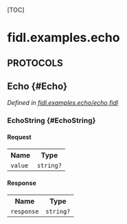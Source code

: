 [TOC]

# fidl.examples.echo


## **PROTOCOLS**

## Echo {#Echo}
*Defined in [fidl.examples.echo/echo.fidl](https://fuchsia.googlesource.com/fuchsia/+/master/garnet/examples/fidl/services/echo.fidl#8)*


### EchoString {#EchoString}


#### Request
<table>
    <tr><th>Name</th><th>Type</th></tr>
    <tr>
            <td><code>value</code></td>
            <td>
                <code>string?</code>
            </td>
        </tr></table>


#### Response
<table>
    <tr><th>Name</th><th>Type</th></tr>
    <tr>
            <td><code>response</code></td>
            <td>
                <code>string?</code>
            </td>
        </tr></table>















